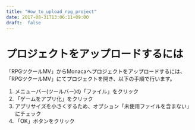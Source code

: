 ```yaml
---
title: "How_to_upload_rpg_project"
date: 2017-08-31T13:06:11+09:00
draft:  false 
---
```


プロジェクトをアップロードするには
==================================

「RPGツクールMV」からMonacaへプロジェクトをアップロードするには、「RPGツクールMV」にてプロジェクトを開き、以下の手順で行います。

1.  メニューバー(ツールバー)の「ファイル」をクリック
2.  「ゲームをアプリ化」をクリック
3.  アプリサイズを小さくするため、オプション「未使用ファイルを含まない」にチェック
4.  「OK」ボタンをクリック


